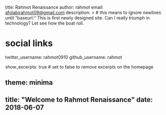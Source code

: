 title: Rahmot Renaissance 
author: rahmot
email: afolabirahmot09@gmail.com
description: > # this means to ignore newlines until "baseurl:"
  This is first newly designed site. Can I really triumph in technology?
  Let see how the boat roll.


# social links
twitter_username: rahmot0910
github_username:  rahmot

show_excerpts: true # set to false to remove excerpts on the homepage

theme: minima
---
title: "Welcome to Rahmot Renaissance"
date: 2018-06-07
---

